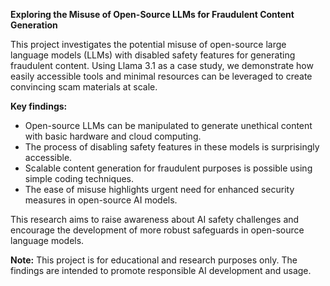 **Exploring the Misuse of Open-Source LLMs for Fraudulent Content Generation**

This project investigates the potential misuse of open-source large language models (LLMs) with disabled safety features for generating fraudulent content. 
Using Llama 3.1 as a case study, we demonstrate how easily accessible tools and minimal resources can be leveraged to create convincing scam materials at scale.

**Key findings:**

* Open-source LLMs can be manipulated to generate unethical content with basic hardware and cloud computing.
* The process of disabling safety features in these models is surprisingly accessible.
* Scalable content generation for fraudulent purposes is possible using simple coding techniques.
* The ease of misuse highlights urgent need for enhanced security measures in open-source AI models.

This research aims to raise awareness about AI safety challenges and encourage the development of more robust safeguards in open-source language models.

**Note:** This project is for educational and research purposes only. The findings are intended to promote responsible AI development and usage.

